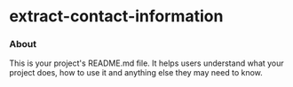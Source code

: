 extract-contact-information
===========================

### About

This is your project's README.md file. It helps users understand what your
project does, how to use it and anything else they may need to know.